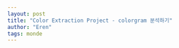 ```yaml
---
layout: post
title: "Color Extraction Project - colorgram 분석하기"
author: "Eren"
tags: monde
---
```


